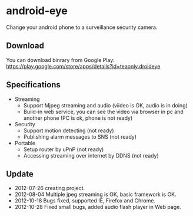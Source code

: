 android-eye
===========

Change your android phone to a surveillance security camera.

## Download ##
You can download binrary from Google Play: 
https://play.google.com/store/apps/details?id=teaonly.droideye 

## Specifications ##
* Streaming 
  * Support Mjpeg streaming and audio (viideo is OK, audio is in doing)
  * Build-in web service, you can see the video via browser in pc and another phone (PC is ok, phone is not ready)
* Security
  * Support motion detecting (not ready)
  * Publishing alarm messages to SNS (not ready) 
* Portable
  * Setup router by uPnP (not ready)
  * Accessing streaming over internet by DDNS (not ready)

## Update ##
*  2012-07-26  creating project.
*  2012-08-04  Multiple jpeg streaming is OK, basic framework is OK.
*  2012-10-18  Bugs fixed, supported IE, Firefox and Chrome. 
*  2012-10-28  Fixed small bugs, added audio flash player in Web page.
